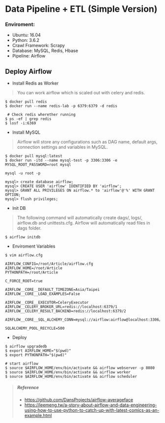 # Data Pipeline + ETL (Simple Version)
### Enviroment:
* Ubuntu: 16.04 
* Python: 3.6.2
* Crawl Framework: Scrapy
* Database: MySQL, Redis, Hbase
* Pipeline: Airflow



## Deploy Airflow
* Install Redis as Worker
> You can work airflow which is scaled out with celery and redis.

```
$ docker pull redis
$ docker run --name redis-lab -p 6379:6379 -d redis

 # Check redis wherether running
$ ps -ef | grep redis
$ losf -i:6369
```

* Install MySQL
>  Airflow will store any configurations such as DAG name, default args, connection settings and variables in MySQL. 

```
$ docker pull mysql:latest
$ docker run -itd --name mysql-test -p 3306:3306 -e MYSQL_ROOT_PASSWORD=root mysql
```

```
mysql -u root -p

mysql> create database airflow;
mysql> CREATE USER 'airflow' IDENTIFIED BY 'airflow';
mysql> GRANT ALL PRIVILEGES ON airflow.* to 'airflow'@'%' WITH GRANT OPTION;
mysql> flush privileges;
```


* Init DB
> The following command will automatically create dags/, logs/, airflow.db and unittests.cfg.
Airflow will automatically read files in dags folder.

```
$ airflow initdb
```

* Enviroment Variables
```
$ vim airflow.cfg
```

```
AIRFLOW_CONFIG=/root/Article/airflow.cfg
AIRFLOW_HOME=/root/Article
PYTHONPATH=/root/Article

C_FORCE_ROOT=true

AIRFLOW__CORE__DEFAULT_TIMEZONE=Asia/Taipei
AIRFLOW__CORE__LOAD_EXAMPLES=False

AIRFLOW__CORE__EXECUTOR=CeleryExecutor
AIRFLOW__CELERY_BROKER_URL=redis://localhost:6379/1
AIRFLOW__CELERY_RESULT_BACKEND=redis://localhost:6379/2

AIRFLOW__CORE__SQL_ALCHEMY_CONN=mysql://airflow:airflow@localhost:3306/airflow

SQLALCHEMY_POOL_RECYCLE=500

```


* Deploy

```
$ airflow upgradedb
$ export AIRFLOW_HOME="$(pwd)"
$ export PYTHONPATH="$(pwd)"

# start airflow
$ source $AIRFLOW_HOME/env/bin/activate && airflow webserver -p 8080
$ source $AIRFLOW_HOME/env/bin/activate && airflow worker
$ source $AIRFLOW_HOME/env/bin/activate && airflow scheduler
```

> ##### Reference
> * https://github.com/DansProjects/airflow-averageface
> * https://leemeng.tw/a-story-about-airflow-and-data-engineering-using-how-to-use-python-to-catch-up-with-latest-comics-as-an-example.html